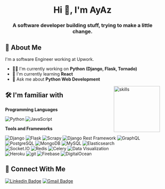 <h1 align="center">Hi 👋, I'm   AyAz</h1>

<h3 align="center">A software developer building stuff, trying to make a little change.</h3>

## 🚀 About Me
I'm a software Engineer working at Upwork.
- 👩‍💻 I'm currently working on **Python (Django, Flask, Tornado)**
- 🧠 I'm currently learning **React**
- 💬 Ask me about **Python Web Development**

<img alt="skills" src="https://github.com/Ayaz-Ahmad1/Ayaz-Ahmad1/assets/86517672/4bc140dd-fa8f-4d72-8bc4-b9d1e07fd4eb" align="right" height="150">

## 🛠 I'm familiar with

**Programming Languages**
<p>
 <img alt="Python" src="https://img.shields.io/badge/Python-3776AB?style=flat-square&logo=python&logoColor=white" />

<img alt="JavaScript" src="https://img.shields.io/badge/JavaScript-F7DF1E?style=flat-square&logo=javascript&logoColor=black" />

</p>

**Tools and Frameworks**

<p>
  <img alt="Django" src="https://img.shields.io/badge/Django-092E20?style=flat-square&logo=django&logoColor=white" />
<img alt="Flask" src="https://img.shields.io/badge/Flask-000000?style=flat-square&logo=flask&logoColor=white" />
<img alt="Scrapy" src="https://img.shields.io/badge/Scrapy-1A1A1A?style=flat-square&logo=scrapy&logoColor=white" />
<img alt="Django Rest Framework" src="https://img.shields.io/badge/Django_Rest_Framework-092E20?style=flat-square&logo=django&logoColor=white" />
  <img alt="GraphQL" src="https://img.shields.io/badge/GraphQL-E434AA?style=flat-square&logo=graphql&logoColor=white" />
<br>
<img alt="PostgreSQL" src="https://img.shields.io/badge/PostgreSQL-336791?style=flat-square&logo=postgresql&logoColor=white" />
  <img alt="MongoDB" src="https://img.shields.io/badge/-MongoDB-13aa52?style=flat-square&logo=mongodb&logoColor=white" />
  <img alt="MySQL" src="https://img.shields.io/badge/-MySQL-4479A1?style=flat-square&logo=mysql&logoColor=white" />
<img alt="Elasticsearch" src="https://img.shields.io/badge/Elasticsearch-005571?style=flat-square&logo=elasticsearch&logoColor=white" />
  <br>
<img alt="Socket.IO" src="https://img.shields.io/badge/Socket.IO-010101?style=flat-square&logo=socket.io&logoColor=white" />
<img alt="Redis" src="https://img.shields.io/badge/Redis-DC382D?style=flat-square&logo=redis&logoColor=white" />
<img alt="Celery" src="https://img.shields.io/badge/Celery-2C2D72?style=flat-square&logo=celery&logoColor=white" />
<img alt="Data Visualization" src="https://img.shields.io/badge/Data_Visualization-007ACC?style=flat-square&logo=tableau&logoColor=white" />
  <br>

  <img alt="Heroku" src="https://img.shields.io/badge/-Heroku-430098?style=flat-square&logo=heroku&logoColor=white" />
  <img alt="git" src="https://img.shields.io/badge/-Git-F05032?style=flat-square&logo=git&logoColor=white" />
  <img alt="Firebase" src="https://img.shields.io/badge/-Firebase-FFCA28?style=flat-square&logo=firebase&logoColor=white" />
  <img alt="DigitalOcean" src="https://img.shields.io/badge/DigitalOcean-0080FF?style=flat-square&logo=digitalocean&logoColor=white" />

</p>

## 🔗 Connect With Me
[![Linkedin Badge](https://img.shields.io/badge/-Ayaz%20Ahmad-blue?style=flat&logo=Linkedin&logoColor=white&link=https://www.linkedin.com/in/Ayaz-Ahmad1/)](https://www.linkedin.com/in/Ayaz-Ahmad1/ "Connect via LinkedIn")
[![Gmail Badge](https://img.shields.io/badge/-notayax@gmail.com-c14438?style=flat&logo=Gmail&logoColor=white)](mailto:notayax@gmail.net "Connect via Email")

